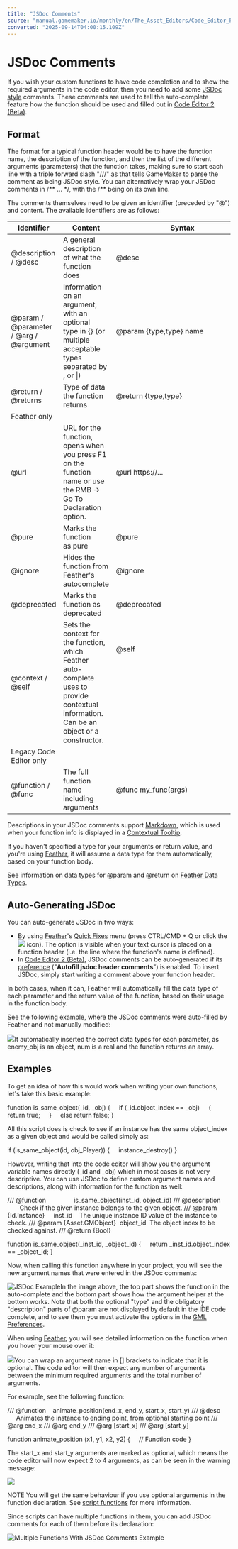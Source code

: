 ```yaml
---
title: "JSDoc Comments"
source: "manual.gamemaker.io/monthly/en/The_Asset_Editors/Code_Editor_Properties/JSDoc_Script_Comments.htm"
converted: "2025-09-14T04:00:15.109Z"
---
```


# JSDoc Comments

If you wish your custom functions to have code completion and to show the required arguments in the code editor, then you need to add some [JSDoc style](https://www.oracle.com/technical-resources/articles/java/javadoc-tool.html) comments. These comments are used to tell the auto-complete feature how the function should be used and filled out in [Code Editor 2 (Beta)](../The_Text_Editor.md).

## Format

The format for a typical function header would be to have the function name, the description of the function, and then the list of the different arguments (parameters) that the function takes, making sure to start each line with a triple forward slash "///" as that tells GameMaker to parse the comment as being JSDoc style. You can alternatively wrap your JSDoc comments in /\*\* ... \*/, with the /\*\* being on its own line.

The comments themselves need to be given an identifier (preceded by "@") and content. The available identifiers are as follows:

| Identifier | Content | Syntax |
| --- | --- | --- |
| @description / @desc | A general description of what the function does | @desc <Description goes> |
| @param / @parameter / @arg / @argument | Information on an argument, with an optional type in {} (or multiple acceptable types separated by , or \|) | @param {type,type} name <Parameter description> |
| @return / @returns | Type of data the function returns | @return {type,type} <Return description> |
| Feather only |
| @url | URL for the function, opens when you press F1 on the function name or use the RMB -> Go To Declaration option. | @url https://... |
| @pure | Marks the function as pure | @pure |
| @ignore | Hides the function from Feather's autocomplete | @ignore |
| @deprecated | Marks the function as deprecated | @deprecated |
| @context / @self | Sets the context for the function, which Feather auto-complete uses to provide contextual information. Can be an object or a constructor. | @self <object> |
| Legacy Code Editor only |
| @function / @func | The full function name including arguments | @func my_func(args) |

Descriptions in your JSDoc comments support [Markdown](https://www.markdownguide.org/basic-syntax/), which is used when your function info is displayed in a [Contextual Tooltip](Feather_Features.htm#h2).

If you haven't specified a type for your arguments or return value, and you're using [Feather](../../Setting_Up_And_Version_Information/IDE_Preferences/Feather_Settings.md), it will assume a data type for them automatically, based on your function body.

See information on data types for @param and @return on [Feather Data Types](Feather_Data_Types.md).

## Auto-Generating JSDoc

You can auto-generate JSDoc in two ways:

-   By using [Feather](../../Setting_Up_And_Version_Information/IDE_Preferences/Feather_Settings.md)'s [Quick Fixes](Feather_Features.htm#h1) menu (press CTRL/CMD + Q or click the ![](../../assets/Images/Icons/Icon_Feather.png) icon). The option is visible when your text cursor is placed on a function header (i.e. the line where the function's name is defined).
-   In [Code Editor 2 (Beta)](../The_Text_Editor.md), JSDoc comments can be auto-generated if its [preference](../../Setting_Up_And_Version_Information/IDE_Preferences/Text_Editor_2_Preferences.md) ("**Autofill jsdoc header comments**") is enabled. To insert JSDoc, simply start writing a comment above your function header.

In both cases, when it can, Feather will automatically fill the data type of each parameter and the return value of the function, based on their usage in the function body.

See the following example, where the JSDoc comments were auto-filled by Feather and not manually modified:

![](../../assets/Images/The_IDE/Code%20Editor/JSDoc_AutoComments_CE2.png)It automatically inserted the correct data types for each parameter, as enemy\_obj is an object, num is a real and the function returns an array.

## Examples

To get an idea of how this would work when writing your own functions, let's take this basic example:

function is\_same\_object(\_id, \_obj)
{
    if (\_id.object\_index == \_obj)
    {
        return true;
    }
    else return false;
}

All this script does is check to see if an instance has the same object\_index as a given object and would be called simply as:

if (is\_same\_object(id, obj\_Player))
{
    instance\_destroy()
}

However, writing that into the code editor will show you the argument variable names directly (\_id and \_obj) which in most cases is not very descriptive. You can use JSDoc to define custom argument names and descriptions, along with information for the function as well:

/// @function                is\_same\_object(inst\_id, object\_id)
/// @description             Check if the given instance belongs to the given object.
/// @param {Id.Instance}     inst\_id    The unique instance ID value of the instance to check.
/// @param {Asset.GMObject}  object\_id  The object index to be checked against.
/// @return {Bool}

function is\_same\_object(\_inst\_id, \_object\_id)
{
    return \_inst\_id.object\_index == \_object\_id;
}

Now, when calling this function anywhere in your project, you will see the new argument names that were entered in the JSDoc comments:

![JSDoc Example](../../assets/Images/Scripting_Reference/Additional_Information/JavaDoc_Example.png)In the image above, the top part shows the function in the auto-complete and the bottom part shows how the argument helper at the bottom works. Note that both the optional "type" and the obligatory "description" parts of @param are not displayed by default in the IDE code complete, and to see them you must activate the options in the [GML Preferences](../../Setting_Up_And_Version_Information/IDE_Preferences/GML_Code_Preferences.md).

When using [Feather](../../Setting_Up_And_Version_Information/IDE_Preferences/Feather_Settings.md), you will see detailed information on the function when you hover your mouse over it:

![](../../assets/Images/Asset_Editors/JSDoc_Feather_Info.png)You can wrap an argument name in \[\] brackets to indicate that it is optional. The code editor will then expect any number of arguments between the minimum required arguments and the total number of arguments.

For example, see the following function:

/// @function    animate\_position(end\_x, end\_y, start\_x, start\_y)
/// @desc        Animates the instance to ending point, from optional starting point
/// @arg end\_x
/// @arg end\_y
/// @arg \[start\_x\]
/// @arg \[start\_y\]

function animate\_position (x1, y1, x2, y2)
{
    // Function code
}

The start\_x and start\_y arguments are marked as optional, which means the code editor will now expect 2 to 4 arguments, as can be seen in the warning message:

![](../../assets/Images/Scripting_Reference/Additional_Information/JavaDoc_Optional.png)

NOTE You will get the same behaviour if you use optional arguments in the function declaration. See [script functions](../../GameMaker_Language/GML_Overview/Script_Functions.md) for more information.

Since scripts can have multiple functions in them, you can add JSDoc comments for each of them before its declaration:

![Multiple Functions With JSDoc Comments Example](../../assets/Images/Scripting_Reference/Additional_Information/JavaDoc_MultipleFunctions.png)